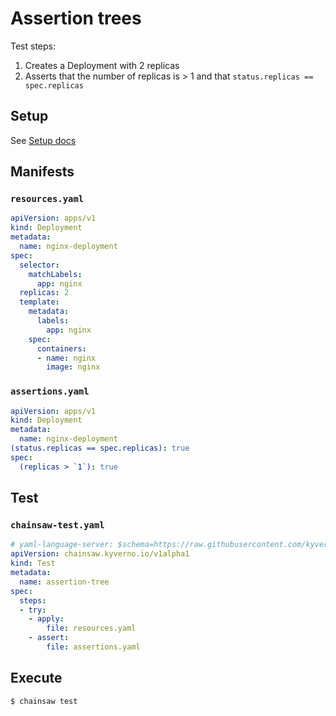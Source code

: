 # Assertion trees

Test steps:

1.  Creates a Deployment with 2 replicas
1.  Asserts that the number of replicas is > 1 and that `status.replicas == spec.replicas`

## Setup

See [Setup docs](./index.md#setup)

## Manifests

### `resources.yaml`

```yaml
apiVersion: apps/v1
kind: Deployment
metadata:
  name: nginx-deployment
spec:
  selector:
    matchLabels:
      app: nginx
  replicas: 2
  template:
    metadata:
      labels:
        app: nginx
    spec:
      containers:
      - name: nginx
        image: nginx
```

### `assertions.yaml`

```yaml
apiVersion: apps/v1
kind: Deployment
metadata:
  name: nginx-deployment
(status.replicas == spec.replicas): true
spec:
  (replicas > `1`): true
```

## Test

### `chainsaw-test.yaml`

```yaml
# yaml-language-server: $schema=https://raw.githubusercontent.com/kyverno/chainsaw/main/.schemas/json/test-chainsaw-v1alpha1.json
apiVersion: chainsaw.kyverno.io/v1alpha1
kind: Test
metadata:
  name: assertion-tree
spec:
  steps:
  - try:
    - apply:
        file: resources.yaml
    - assert:
        file: assertions.yaml
```

## Execute

```bash
$ chainsaw test
```
